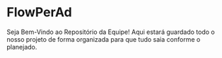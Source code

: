 # FlowPerAd
Seja Bem-Vindo ao Repositório da Equipe! Aqui estará guardado todo o nosso projeto de forma organizada para que tudo saia conforme o planejado.
